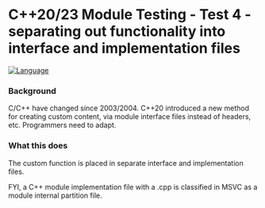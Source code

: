 # C++20/23 Module Testing - Test 4 - separating out functionality into interface and implementation files
[![Language](https://img.shields.io/badge/Language-C%2B%2B%2C%20C%2B%2B20%20%26%20C%2B%2B23-blue)](https://github.com/GeorgePimpleton/modules_testing/)
### Background
C/C++ have changed since 2003/2004.  C++20 introduced a new method for creating custom content, via module interface files instead of headers, etc.  Programmers need to adapt.

### What this does
The custom function is placed in separate interface and implementation files.

FYI, a C++ module implementation file with a .cpp is classified in MSVC as a module internal partition file.

